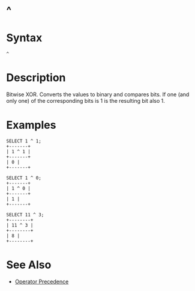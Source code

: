 # ^

#

# Syntax

```
^
```

#

# Description

Bitwise XOR. Converts the values to binary and compares bits. If one (and only one) of the corresponding bits is 1 is the resulting bit also 1.

#

# Examples

```
SELECT 1 ^ 1;
+-------+
| 1 ^ 1 |
+-------+
| 0 |
+-------+

SELECT 1 ^ 0;
+-------+
| 1 ^ 0 |
+-------+
| 1 |
+-------+

SELECT 11 ^ 3;
+--------+
| 11 ^ 3 |
+--------+
| 8 |
+--------+
```

#

# See Also

* [Operator Precedence](../../../../operators/operator-precedence.md)